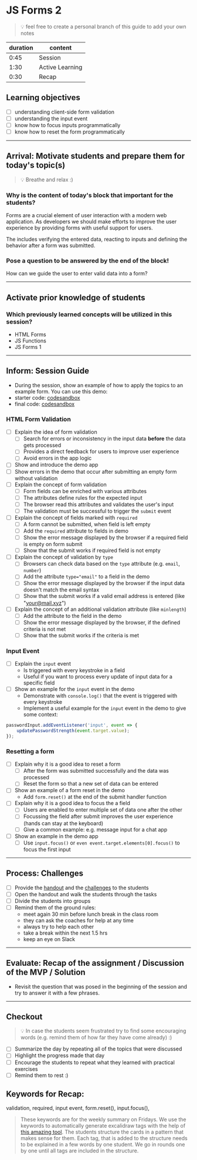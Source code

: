 # JS Forms 2

> 💡 feel free to create a personal branch of this guide to add your own notes

| duration | content         |
| -------- | --------------- |
| 0:45     | Session         |
| 1:30     | Active Learning |
| 0:30     | Recap           |

## Learning objectives

- [ ] understanding client-side form validation
- [ ] understanding the input event
- [ ] know how to focus inputs programmatically
- [ ] know how to reset the form programmatically

---

## Arrival: Motivate students and prepare them for today's topic(s)

> 💡 Breathe and relax :)

### Why is the content of today's block that important for the students?

Forms are a crucial element of user interaction with a modern web application. As developers we
should make efforts to improve the user experience by providing forms with useful support for users.

The includes verifying the entered data, reacting to inputs and defining the behavior after a form
was submitted.

### Pose a question to be answered by the end of the block!

How can we guide the user to enter valid data into a form?

---

## Activate prior knowledge of students

### Which previously learned concepts will be utilized in this session?

- HTML Forms
- JS Functions
- JS Forms 1

---

## Inform: Session Guide

- During the session, show an example of how to apply the topics to an example form. You can use
  this demo:
- starter code:
  [codesandbox](https://codesandbox.io/s/github/neuefische/web-exercises/tree/main/sessions/js-forms-2/demo-start?file=/index.html)
- final code:
  [codesandbox](https://codesandbox.io/s/github/neuefische/web-exercises/tree/main/sessions/js-forms-2/demo-end?file=/index.html)

### HTML Form Validation

- [ ] Explain the idea of form validation
  - [ ] Search for errors or inconsistency in the input data **before** the data gets processed
  - [ ] Provides a direct feedback for users to improve user experience
  - [ ] Avoid errors in the app logic
- [ ] Show and introduce the demo app
- [ ] Show errors in the demo that occur after submitting an empty form without validation
- [ ] Explain the concept of form validation
  - [ ] Form fields can be enriched with various attributes
  - [ ] The attributes define rules for the expected input
  - [ ] The browser read this attributes and validates the user's input
  - [ ] The validation must be successful to trigger the `submit` event
- [ ] Explain the concept of fields marked with `required`
  - [ ] A form cannot be submitted, when field is left empty
  - [ ] Add the `required` attribute to fields in demo
  - [ ] Show the error message displayed by the browser if a required field is empty on form submit
  - [ ] Show that the submit works if required field is not empty
- [ ] Explain the concept of validation by `type`
  - [ ] Browsers can check data based on the `type` attribute (e.g. `email`, `number`)
  - [ ] Add the attribute `type="email"` to a field in the demo
  - [ ] Show the error message displayed by the browser if the input data doesn't match the email
        syntax
  - [ ] Show that the submit works if a valid email address is entered (like "your@mail.xyz")
- [ ] Explain the concept of an additional validation attribute (like `minlength`)
  - [ ] Add the attribute to the field in the demo
  - [ ] Show the error message displayed by the browser, if the defined criteria is not met
  - [ ] Show that the submit works if the criteria is met

### Input Event

- [ ] Explain the `input` event
  - Is triggered with every keystroke in a field
  - Useful if you want to process every update of input data for a specific field
- [ ] Show an example for the `input` event in the demo
  - Demonstrate with `console.log()` that the event is triggered with every keystroke
  - Implement a useful example for the `input` event in the demo to give some context:

```js
passwordInput.addEventListener('input', event => {
	updatePasswordStrength(event.target.value);
});
```

### Resetting a form

- [ ] Explain why it is a good idea to reset a form
  - [ ] After the form was submitted successfully and the data was processed
  - [ ] Reset the form so that a new set of data can be entered
- [ ] Show an example of a form reset in the demo
  - Add `form.reset()` at the end of the submit handler function
- [ ] Explain why it is a good idea to focus the a field
  - [ ] Users are enabled to enter multiple set of data one after the other
  - [ ] Focussing the field after submit improves the user experience (hands can stay at the
        keyboard)
  - [ ] Give a common example: e.g. message input for a chat app
- [ ] Show an example in the demo app
  - [ ] Use `input.focus()` or `even event.target.elements[0].focus()` to focus the first input

---

## Process: Challenges

- [ ] Provide the [handout](js-forms-2.md) and the [challenges](challenges-js-forms-2.md) to the
      students
- [ ] Open the handout and walk the students through the tasks
- [ ] Divide the students into groups
- [ ] Remind them of the ground rules:
  - meet again 30 min before lunch break in the class room
  - they can ask the coaches for help at any time
  - always try to help each other
  - take a break within the next 1.5 hrs
  - keep an eye on Slack

---

## Evaluate: Recap of the assignment / Discussion of the MVP / Solution

- Revisit the question that was posed in the beginning of the session and try to answer it with a
  few phrases.

---

## Checkout

> 💡 In case the students seem frustrated try to find some encouraging words (e.g. remind them of
> how far they have come already) :)

- [ ] Summarize the day by repeating all of the topics that were discussed
- [ ] Highlight the progress made that day
- [ ] Encourage the students to repeat what they learned with practical exercises
- [ ] Remind them to rest :)

## Keywords for Recap:

validation, required, input event, form.reset(), input.focus(),

> These keywords are for the weekly summary on Fridays. We use the keywords to automatically
> generate excalidraw tags with the help of
> [this amazing tool](https://github.com/F-Kirchhoff/tag-cloud-generator). The students structure
> the cards in a pattern that makes sense for them. Each tag, that is added to the structure needs
> to be explained in a few words by one student. We go in rounds one by one until all tags are
> included in the structure.
